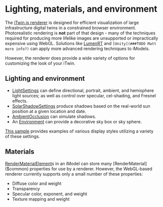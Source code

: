 # Lighting, materials, and environment

The [iTwin.js renderer](./frontend-overview.md) is designed for efficient visualization of large infrastructure digital twins in a constrained browser environment. Photorealistic rendering is **not** part of that design - many of the techniques required for producing more lifelike images are unsupported or impractically expensive using WebGL. Solutions like [LumenRT](https://www.bentley.com/en/products/brands/lumenrt) and `[Unity](###TODO Matt more info?)` can apply more advanced rendering techniques to iModels.

However, the renderer does provide a wide variety of options for customizing the look of your iTwin.

## Lighting and environment

- [LightSettings]($common) can define directional, portrait, ambient, and hemisphere light sources; as well as control over specular, cel-shading, and Fresnel effects.
- [SolarShadowSettings]($common) produce shadows based on the real-world sun position at a given location and date.
- [AmbientOcclusion]($common) can simulate shadows.
- An [Environment]($common) can provide a decorative sky box or sky sphere.

[This sample](https://www.itwinjs.org/sample-showcase/?group=Viewer+Features&sample=display-styles-sample&imodel=Villa) provides examples of various display styles utilizing a variety of these settings.

## Materials

[RenderMaterialElement]($backend)s in an iModel can store many [RenderMaterial]($common) properties for use by a renderer. However, the WebGL-based renderer currently supports only a small number of these properties:

- Diffuse color and weight
- Transparency
- Specular color, exponent, and weight
- Texture mapping and weight
